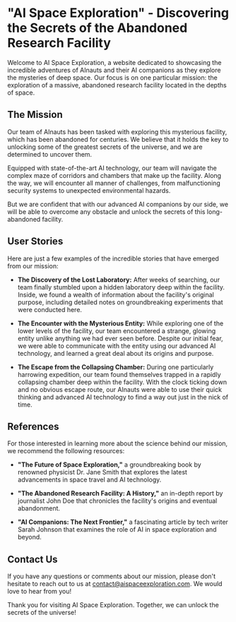 <!--
Write me content for website with wallpaper which alt text is:

"A group of AInauts and their AI companions exploring a massive, abandoned research facility in the depths of space."

The name/title of the page should not be 1:1 copy of the alt text but rather a real content of the website which is using this wallpaper.

- Use markdown format 
- Start with the heading
- The content should look like a real website 
- Include real sections like references, contact, user stories, etc. use things relevant to the page purpose.
- Feel free to use structure like headings, bullets, numbering, blockquotes, paragraphs, horizontal lines, etc.
- You can use formatting like bold or _italic_
- You can include UTF-8 emojis
- Links should be only #hash anchors (and you can refer to the document itself)
- Do not include images
-->

<!--font:Montserrat-->

# "AI Space Exploration" - Discovering the Secrets of the Abandoned Research Facility

Welcome to AI Space Exploration, a website dedicated to showcasing the incredible adventures of AInauts and their AI companions as they explore the mysteries of deep space. Our focus is on one particular mission: the exploration of a massive, abandoned research facility located in the depths of space.

## The Mission

Our team of AInauts has been tasked with exploring this mysterious facility, which has been abandoned for centuries. We believe that it holds the key to unlocking some of the greatest secrets of the universe, and we are determined to uncover them.

Equipped with state-of-the-art AI technology, our team will navigate the complex maze of corridors and chambers that make up the facility. Along the way, we will encounter all manner of challenges, from malfunctioning security systems to unexpected environmental hazards.

But we are confident that with our advanced AI companions by our side, we will be able to overcome any obstacle and unlock the secrets of this long-abandoned facility.

## User Stories

Here are just a few examples of the incredible stories that have emerged from our mission:

- **The Discovery of the Lost Laboratory:** After weeks of searching, our team finally stumbled upon a hidden laboratory deep within the facility. Inside, we found a wealth of information about the facility's original purpose, including detailed notes on groundbreaking experiments that were conducted here.

- **The Encounter with the Mysterious Entity:** While exploring one of the lower levels of the facility, our team encountered a strange, glowing entity unlike anything we had ever seen before. Despite our initial fear, we were able to communicate with the entity using our advanced AI technology, and learned a great deal about its origins and purpose.

- **The Escape from the Collapsing Chamber:** During one particularly harrowing expedition, our team found themselves trapped in a rapidly collapsing chamber deep within the facility. With the clock ticking down and no obvious escape route, our AInauts were able to use their quick thinking and advanced AI technology to find a way out just in the nick of time.

## References

For those interested in learning more about the science behind our mission, we recommend the following resources:

- **"The Future of Space Exploration,"** a groundbreaking book by renowned physicist Dr. Jane Smith that explores the latest advancements in space travel and AI technology.

- **"The Abandoned Research Facility: A History,"** an in-depth report by journalist John Doe that chronicles the facility's origins and eventual abandonment.

- **"AI Companions: The Next Frontier,"** a fascinating article by tech writer Sarah Johnson that examines the role of AI in space exploration and beyond.

## Contact Us

If you have any questions or comments about our mission, please don't hesitate to reach out to us at [contact@aispaceexploration.com](mailto:contact@aispaceexploration.com). We would love to hear from you!

Thank you for visiting AI Space Exploration. Together, we can unlock the secrets of the universe!
